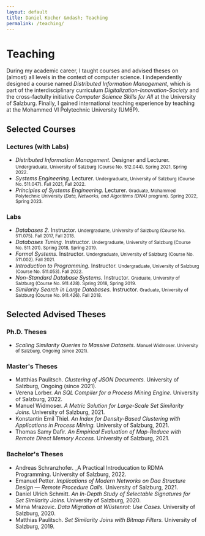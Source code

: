 ```yaml
---
layout: default
title: Daniel Kocher &mdash; Teaching
permalink: /teaching/
---
```


# Teaching

During my academic career, I taught courses and advised theses on (almost) all levels in the context of computer science.
I independently designed a course named _Distributed Information Management_, which is part of the interdisciplinary curriculum _Digitalization-Innovation-Society_ and the cross-factulty initiative _Computer Science Skills for All_ at the University of Salzburg.
Finally, I gained international teaching experience by teaching at the Mohammed VI Polytechnic University (UM6P).

## Selected Courses

### Lectures (with Labs)

- _Distributed Information Management._ Designer and Lecturer.
  <small>Undergraduate, University of Salzburg (Course No. 512.044). Spring 2021, Spring 2022.</small>
- _Systems Engineering._ Lecturer.
  <small>Undergraduate, University of Salzburg (Course No. 511.047). Fall 2021, Fall 2022.</small>
- _Principles of Systems Engineering._ Lecturer.
  <small>Graduate, Mohammed Polytechnic University (_Data, Networks, and Algorithms (DNA)_ program). Spring 2022, Spring 2023.</small>

### Labs

- _Databases 2._ Instructor.
  <small>Undergraduate, University of Salzburg (Course No. 511.075). Fall 2017, Fall 2018.</small>
- _Databases Tuning._ Instructor.
  <small>Undergraduate, University of Salzburg (Course No. 511.201). Spring 2018, Spring 2019.</small>
- _Formal Systems._ Instructor.
  <small>Undergraduate, University of Salzburg (Course No. 511.002). Fall 2021.</small>
- _Introduction to Programming._ Instructor.
  <small>Undergraduate, University of Salzburg (Course No. 511.053). Fall 2022.</small>
- _Non-Standard Database Systems._ Instructor.
  <small>Graduate, University of Salzburg (Course No. 911.428). Spring 2018, Spring 2019.</small>
- _Similarity Search in Large Databases._ Instructor.
  <small>Graduate, University of Salzburg (Course No. 911.426). Fall 2018.</small>

## Selected Advised Theses

### Ph.D. Theses

- _Scaling Similarity Queries to Massive Datasets._
  <small>Manuel Widmoser. University of Salzburg, Ongoing (since 2021).</small>

### Master's Theses

- Matthias Paulitsch. _Clustering of JSON Documents._ University of Salzburg, Ongoing (since 2021).
- Verena Lorber. _An SQL Compiler for a Process Mining Engine._ University of Salzburg, 2022.
- Manuel Widmoser. _A Metric Solution for Large-Scale Set Similarity Joins._ University of Salzburg, 2021.
- Konstantin Emil Thiel. _An Index for Density-Based Clustering with Applications in Process Mining._ University of Salzburg, 2021.
- Thomas Samy Dafir. _An Empirical Evaluation of Map-Reduce with Remote Direct Memory Access._ University of Salzburg, 2021.

### Bachelor's Theses

- Andreas Schranzhofer. _A Practical Introducation to RDMA Programming. University of Salzburg, 2022.
- Emanuel Petter. _Implications of Modern Networks on Daa Structure Design &mdash; Remote Procedure Calls._ University of Salzburg, 2021.
- Daniel Ulrich Schmitt. _An In-Depth Study of Selectable Signatures for Set Similarity Joins._ University of Salzburg, 2020.
- Mirna Mrazovic. _Data Migration at W&uuml;stenrot: Use Cases._ University of Salzburg, 2020.
- Matthias Paulitsch. _Set Similarity Joins with Bitmap Filters._ University of Salzburg, 2019.
